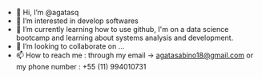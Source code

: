 - 👋 Hi, I’m @agatasq
- 👀 I’m interested in develop softwares
- 🌱 I’m currently learning how to use github, I'm on a data science bootcamp and learning about systems analysis and development.
- 💞️ I’m looking to collaborate on ...
- 📫 How to reach me : through my email -> agatasabino18@gmail.com or my phone number : +55 (11) 994010731 

<!---
agatasq/agatasq is a ✨ special ✨ repository because its `README.md` (this file) appears on your GitHub profile.
You can click the Preview link to take a look at your changes.
--->
